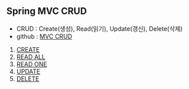 ## Spring MVC CRUD
- CRUD : Create(생성), Read(읽기), Update(갱신), Delete(삭제)
- github : [MVC CRUD](https://github.com/Jang2723/techit-crud-mybatis/tree/main/src/main/java/com/example/crud)



1. [CREATE](1.Create.md)
2. [READ ALL](2.Read_All.md)
3. [READ ONE](3.Read_One.md)
4. [UPDATE](4.Update.md)
5. [DELETE](5.Delete.md)